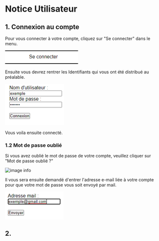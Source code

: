 # Notice Utilisateur

## 1. Connexion au compte
Pour vous connecter à votre compte, cliquez sur "Se connecter" dans le menu.

![image info](./img/notice/Se_connecter.png)

Ensuite vous devrez rentrer les Identifiants qui vous ont été distribué au préalable.

![image info](./img/notice/Identifiants.png)

Vous voila ensuite connecté.

### 1.2 Mot de passe oublié
Si vous avez oublié le mot de passe de votre compte, veuillez cliquer sur "Mot de passe oublié ?"

![image info](./img/notice/mdp_oublié.png)

Il vous sera ensuite demandé d'entrer l'adresse e-mail liée à votre compte pour que votre mot de passe vous soit envoyé par mail.

![image info](./img/notice/mail.png)

## 2.